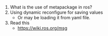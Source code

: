 1. What is the use of metapackage in ros?
2. Using dynamic reconfigure for saving values
	- Or may be loading it from yaml file.
3. Read this
	- https://wiki.ros.org/msg